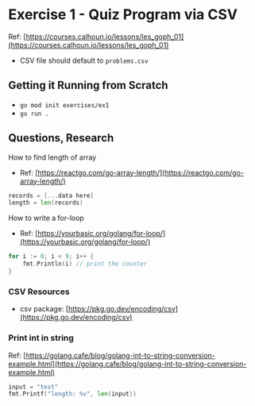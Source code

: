 # Exercise 1 - Quiz Program via CSV

Ref: [https://courses.calhoun.io/lessons/les_goph_01](https://courses.calhoun.io/lessons/les_goph_01)

- CSV file should default to `problems.csv`


## Getting it Running from Scratch

- `go mod init exercises/ex1`
- `go run .`



## Questions, Research

How to find length of array

- Ref: [https://reactgo.com/go-array-length/](https://reactgo.com/go-array-length/)

```go
records = [...data here]
length = len(records)
```

How to write a for-loop

- Ref: [https://yourbasic.org/golang/for-loop/](https://yourbasic.org/golang/for-loop/)

```go
for i := 0; i < 9; i++ {
    fmt.Println(i) // print the counter
}
```


### CSV Resources

- csv package: [https://pkg.go.dev/encoding/csv](https://pkg.go.dev/encoding/csv)


### Print int in string

Ref: [https://golang.cafe/blog/golang-int-to-string-conversion-example.html](https://golang.cafe/blog/golang-int-to-string-conversion-example.html)

```go
input = "test"
fmt.Printf("length: %v", len(input))
```